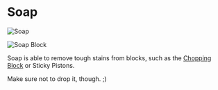 # Soap

![Soap](item:betterwithmods:material@50)

![Soap Block](block:betterwithmods:aesthetic@10)

Soap is able to remove tough stains from blocks, such as the [Chopping Block](../blocks/chopping_block.md) or Sticky Pistons.

Make sure not to drop it, though. ;)